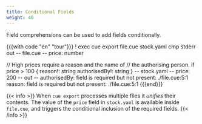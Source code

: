 ```yaml
---
title: Conditional Fields
weight: 40
---
```


Field comprehensions can be used to add fields conditionally.

{{{with code "en" "tour"}}}
! exec cue export file.cue stock.yaml
cmp stderr out
-- file.cue --
price: number

// High prices require a reason and the name of
// the authorising person.
if price > 100 {
	reason!:       string
	authorisedBy!: string
}
-- stock.yaml --
price: 200
-- out --
authorisedBy: field is required but not present:
    ./file.cue:5:1
reason: field is required but not present:
    ./file.cue:5:1
{{{end}}}

{{< info >}}
When `cue export` processes multiple files it *unifies* their contents.
The value of the `price` field in `stock.yaml` is available inside `file.cue`,
and triggers the conditional inclusion of the required fields.
{{< /info >}}
